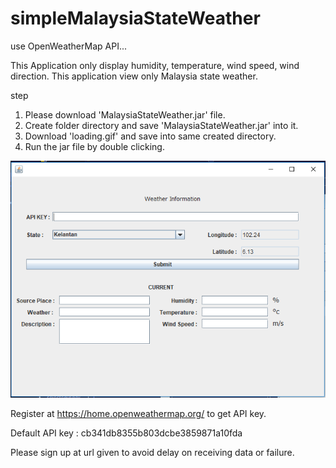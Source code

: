 # simpleMalaysiaStateWeather
use OpenWeatherMap API...

This Application only display humidity, temperature, wind speed, wind direction.
This application view only Malaysia state weather.

step 
1. Please download  'MalaysiaStateWeather.jar' file.
2. Create folder directory and save 'MalaysiaStateWeather.jar' into it.
3. Download 'loading.gif' and save into same created directory.
4. Run the jar file by double clicking.

![Initial Phase](https://github.com/Syahiddan/simpleMalaysiaStateWeather/blob/master/part1.PNG)

Register at https://home.openweathermap.org/ to get API key.


Default API key : cb341db8355b803dcbe3859871a10fda

Please sign up at url given to avoid delay on receiving data or failure.


